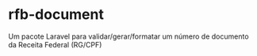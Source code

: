 # rfb-document
Um pacote Laravel para validar/gerar/formatar um número de documento da Receita Federal (RG/CPF)
